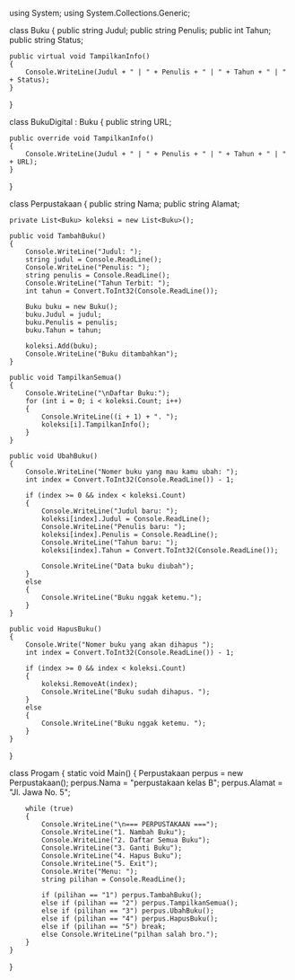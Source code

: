 using System;
using System.Collections.Generic;

class Buku
{
    public string Judul;
    public string Penulis;
    public int Tahun;
    public string Status;

    public virtual void TampilkanInfo()
    {
        Console.WriteLine(Judul + " | " + Penulis + " | " + Tahun + " | " + Status);
    }
}

class BukuDigital : Buku
{
    public string URL;

    public override void TampilkanInfo()
    {
        Console.WriteLine(Judul + " | " + Penulis + " | " + Tahun + " | " + URL);
    }
}

class Perpustakaan
{
    public string Nama;
    public string Alamat;

    private List<Buku> koleksi = new List<Buku>();

    public void TambahBuku()
    {
        Console.WriteLine("Judul: ");
        string judul = Console.ReadLine();
        Console.WriteLine("Penulis: ");
        string penulis = Console.ReadLine();
        Console.WriteLine("Tahun Terbit: ");
        int tahun = Convert.ToInt32(Console.ReadLine());

        Buku buku = new Buku();
        buku.Judul = judul;
        buku.Penulis = penulis;
        buku.Tahun = tahun;

        koleksi.Add(buku);
        Console.WriteLine("Buku ditambahkan");
    }

    public void TampilkanSemua()
    {
        Console.WriteLine("\nDaftar Buku:");
        for (int i = 0; i < koleksi.Count; i++)
        {
            Console.WriteLine((i + 1) + ". ");
            koleksi[i].TampilkanInfo();
        }
    }

    public void UbahBuku()
    {
        Console.WriteLine("Nomer buku yang mau kamu ubah: ");
        int index = Convert.ToInt32(Console.ReadLine()) - 1;

        if (index >= 0 && index < koleksi.Count)
        {
            Console.WriteLine("Judul baru: ");
            koleksi[index].Judul = Console.ReadLine();
            Console.WriteLine("Penulis baru: ");
            koleksi[index].Penulis = Console.ReadLine();
            Console.WriteLine("Tahun baru: ");
            koleksi[index].Tahun = Convert.ToInt32(Console.ReadLine());

            Console.WriteLine("Data buku diubah");
        }
        else
        {
            Console.WriteLine("Buku nggak ketemu.");
        }
    }

    public void HapusBuku()
    {
        Console.Write("Nomer buku yang akan dihapus ");
        int index = Convert.ToInt32(Console.ReadLine()) - 1;

        if (index >= 0 && index < koleksi.Count)
        {
            koleksi.RemoveAt(index);
            Console.WriteLine("Buku sudah dihapus. ");
        }
        else
        {
            Console.WriteLine("Buku nggak ketemu. ");
        }
    }
}

class Progam
{
    static void Main()
    {
        Perpustakaan perpus = new Perpustakaan();
        perpus.Nama = "perpustakaan kelas B";
        perpus.Alamat = "Jl. Jawa No. 5";

        while (true)
        {
            Console.WriteLine("\n=== PERPUSTAKAAN ===");
            Console.WriteLine("1. Nambah Buku");
            Console.WriteLine("2. Daftar Semua Buku");
            Console.WriteLine("3. Ganti Buku");
            Console.WriteLine("4. Hapus Buku");
            Console.WriteLine("5. Exit");
            Console.Write("Menu: ");
            string pilihan = Console.ReadLine();

            if (pilihan == "1") perpus.TambahBuku();
            else if (pilihan == "2") perpus.TampilkanSemua();
            else if (pilihan == "3") perpus.UbahBuku();
            else if (pilihan == "4") perpus.HapusBuku();
            else if (pilihan == "5") break;
            else Console.WriteLine("pilhan salah bro.");
        }
    }
}
